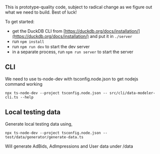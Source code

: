 This is prototype-quality code, subject to radical change as we figure out
what we need to build. Best of luck!

To get started:

- get the DuckDB CLI from [https://duckdb.org/docs/installation/](https://duckdb.org/docs/installation/) and put it in `./server`
- run `npm install`
- run `npm run dev` to start the dev server
- in a separate process, run `npm run server` to start the server

## CLI
We need to use ts-node-dev with tsconfig.node.json to get nodejs command working
```
npx ts-node-dev --project tsconfig.node.json -- src/cli/data-modeler-cli.ts --help
```

## Local testing data
Generate local testing data using,
```
npx ts-node-dev --project tsconfig.node.json -- test/data/generator/generate-data.ts
```
Will generate AdBids, AdImpressions and User data under /data
